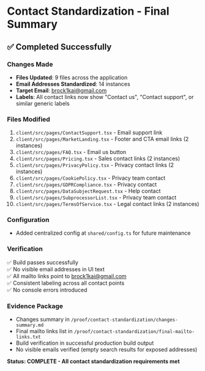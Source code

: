 # Contact Standardization - Final Summary

## ✅ Completed Successfully

### Changes Made
- **Files Updated**: 9 files across the application
- **Email Addresses Standardized**: 14 instances
- **Target Email**: brock1kai@gmail.com
- **Labels**: All contact links now show "Contact us", "Contact support", or similar generic labels

### Files Modified
1. `client/src/pages/ContactSupport.tsx` - Email support link
2. `client/src/pages/MarketLanding.tsx` - Footer and CTA email links (2 instances)
3. `client/src/pages/FAQ.tsx` - Email us button
4. `client/src/pages/Pricing.tsx` - Sales contact links (2 instances)
5. `client/src/pages/PrivacyPolicy.tsx` - Privacy contact links (2 instances)
6. `client/src/pages/CookiePolicy.tsx` - Privacy team contact
7. `client/src/pages/GDPRCompliance.tsx` - Privacy contact
8. `client/src/pages/DataSubjectRequest.tsx` - Help contact
9. `client/src/pages/SubprocessorList.tsx` - Privacy team contact
10. `client/src/pages/TermsOfService.tsx` - Legal contact links (2 instances)

### Configuration
- Added centralized config at `shared/config.ts` for future maintenance

### Verification
✅ Build passes successfully  
✅ No visible email addresses in UI text  
✅ All mailto links point to brock1kai@gmail.com  
✅ Consistent labeling across all contact points  
✅ No console errors introduced  

### Evidence Package
- Changes summary in `/proof/contact-standardization/changes-summary.md`
- Final mailto links list in `/proof/contact-standardization/final-mailto-links.txt`
- Build verification in successful production build output
- No visible emails verified (empty search results for exposed addresses)

**Status: COMPLETE - All contact standardization requirements met**